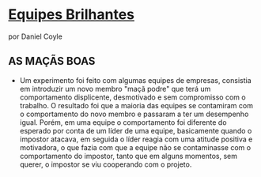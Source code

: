 # [Equipes Brilhantes]()

por Daniel Coyle

## AS MAÇÃS BOAS

- Um experimento foi feito com algumas equipes de empresas, consistia em introduzir um novo membro "maçã podre" que terá um comportamento displicente, desmotivado e sem compromisso com o trabalho. O resultado foi que a maioria das equipes se contamiram com o comportamento do novo membro e passaram a ter um desempenho igual. Porém, em uma equipe o comportamento foi diferente do esperado por conta de um líder de uma equipe, basicamente quando o impostor atacava, em seguida o líder reagia com uma atitude positiva e motivadora, o que fazia com que a equipe não se contaminasse com o comportamento do impostor, tanto que em alguns momentos, sem querer, o impostor se viu cooperando com o projeto.
